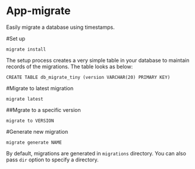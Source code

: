 App-migrate
===========


Easily migrate a database using timestamps.

#Set up

`migrate install`

The setup process creates a very simple table in your database to maintain
records of the migrations. The table looks as below:

`CREATE TABLE db_migrate_tiny (version VARCHAR(20) PRIMARY KEY)`

#Migrate to latest migration

`migrate latest`

##Mgrate to a specific version

`migrate to VERSION`

#Generate new migration

`migrate generate NAME`

By default, migrations are generated in `migrations` directory. You can also
pass `dir` option to specify a directory.
